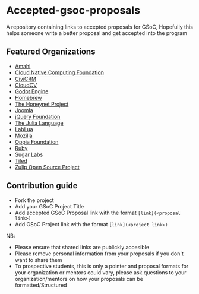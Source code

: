 # Accepted-gsoc-proposals
A repository containing links to accepted proposals for GSoC, Hopefully this helps someone write a better proposal and get accepted into the program

## Featured Organizations
* [Amahi](Amahi)
* [Cloud Native Computing Foundation](CNCF)
* [CiviCRM](CiviCRM)
* [CloudCV](CloudCV)
* [Godot Engine](Godot)
* [Homebrew](Homebrew)
* [The Honeynet Project](HoneynetProject)
* [Joomla](Joomla)
* [jQuery Foundation](Jquery)
* [The Julia Language](Julia)
* [LabLua](LabLua)
* [Mozilla](Mozilla)
* [Oppia Foundation](Oppia)
* [Ruby](Ruby)
* [Sugar Labs](SugarLabs)
* [Tiled](Tiled)
* [Zulip Open Source Project](Zulip)


## Contribution guide
* Fork the project
* Add your  GSoC Project Title
* Add accepted GSoC Proposal link with the format `[link](<proposal link>)`
* Add GSoC Project link with the format `[link](<project link>)`

NB: 
* Please ensure that shared links are publickly accesible
* Please remove personal information from your proposals if you don't want to share them
* To prospective students, this is only a pointer and proposal formats for your organization or mentors could vary, please ask questions to your organization/mentors on how your proposals can be formatted/Structured



